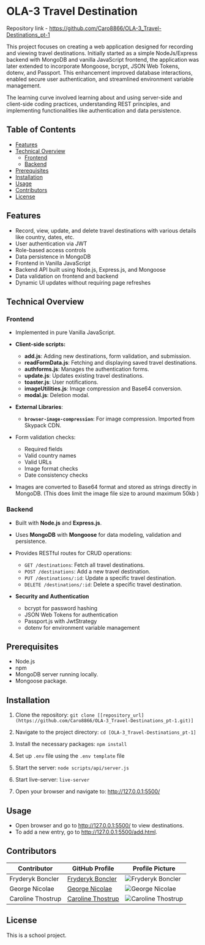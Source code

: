 # OLA-3 Travel Destination

Repository link - https://github.com/Caro8866/OLA-3_Travel-Destinations_pt-1

This project focuses on creating a web application designed for recording and viewing travel destinations. Initially started as a simple NodeJs/Express backend with MongoDB and vanilla JavaScript frontend, the application was later extended to incorporate Mongoose, bcrypt, JSON Web Tokens, dotenv, and Passport. This enhancement improved database interactions, enabled secure user authentication, and streamlined environment variable management.

The learning curve involved learning about and using server-side and client-side coding practices, understanding REST principles, and implementing functionalities like authentication and data persistence.

## Table of Contents

- [Features](#features)
- [Technical Overview](#technical-overview)
  - [Frontend](#frontend)
  - [Backend](#backend)
- [Prerequisites](#prerequisites)
- [Installation](#installation)
- [Usage](#usage)
- [Contributors](#contributors)
- [License](#license)


## Features

- Record, view, update, and delete travel destinations with various details like country, dates, etc.
- User authentication via JWT
- Role-based access controls
- Data persistence in MongoDB
- Frontend in Vanilla JavaScript
- Backend API built using Node.js, Express.js, and Mongoose
- Data validation on frontend and backend
- Dynamic UI updates without requiring page refreshes

## Technical Overview

### Frontend

- Implemented in pure Vanilla JavaScript.
- **Client-side scripts:**
  - **add.js**: Adding new destinations, form validation, and submission.
  - **readFormData.js**: Fetching and displaying saved travel destinations.
  - **authforms.js**: Manages the authentication forms.
  - **update.js**: Updates existing travel destinations.
  - **toaster.js**: User notifications.
  - **imageUtilities.js**: Image compression and Base64 conversion.
  - **modal.js**: Deletion modal.

- **External Libraries**:
  - **`browser-image-compression`**: For image compression. Imported from Skypack CDN.

- Form validation checks:
  - Required fields
  - Valid country names
  - Valid URLs
  - Image format checks
  - Date consistency checks
- Images are converted to Base64 format and stored as strings directly in MongoDB. (This does limit the image file size to around maximum 50kb )


### Backend

- Built with **Node.js** and **Express.js**.
- Uses **MongoDB** with **Mongoose** for data modeling, validation and persistence.
- Provides RESTful routes for CRUD operations:
  - `GET /destinations`: Fetch all travel destinations.
  - `POST /destinations`: Add a new travel destination.
  - `PUT /destinations/:id`: Update a specific travel destination.
  - `DELETE /destinations/:id`: Delete a specific travel destination.

- **Security and Authentication**  
  - bcrypt for password hashing
  - JSON Web Tokens for authentication
  - Passport.js with JwtStrategy
  - dotenv for environment variable management


## Prerequisites

- Node.js
- npm
- MongoDB server running locally.
- Mongoose package.

## Installation

1. Clone the repository:
   `git clone [[repository_url](https://github.com/Caro8866/OLA-3_Travel-Destinations_pt-1.git)]`
  
2. Navigate to the project directory:
   `cd [OLA-3_Travel-Destinations_pt-1]`

3. Install the necessary packages:
   `npm install`
4. Set up `.env` file using the `.env template` file

5. Start the server:
   `node scripts/api/server.js`
   
6. Start live-server:
   `live-server`

7. Open your browser and navigate to:
   http://127.0.0.1:5500/


## Usage

- Open browser and go to http://127.0.0.1:5500/ to view destinations.
- To add a new entry, go to http://127.0.0.1:5500/add.html.


## Contributors

| Contributor       | GitHub Profile                                              | Profile Picture                                                       |
| ----------------- | ------------------------------------------------------------ | ------------------------------------------------------------ |
| Fryderyk Boncler   | [Fryderyk Boncler](https://github.com/relcnob)               | <img src="https://github.com/relcnob.png?size=80" alt="Fryderyk Boncler">  |
| George Nicolae    | [George Nicolae](https://github.com/ngeorge07)               | <img src="https://github.com/ngeorge07.png?size=80" alt="George Nicolae">  |
| Caroline Thostrup | [Caroline Thostrup](https://github.com/caro8866)             | <img src="https://github.com/caro8866.png?size=80" alt="Caroline Thostrup"> |



## License

This is a school project.

